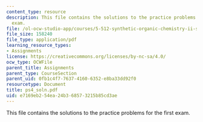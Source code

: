 ```yaml
---
content_type: resource
description: This file contains the solutions to the practice problems for the first
  exam.
file: /ol-ocw-studio-app/courses/5-512-synthetic-organic-chemistry-ii-spring-2005/e7169eb254ea24b368573215b85cd3ae_ps4_soln.pdf
file_size: 158240
file_type: application/pdf
learning_resource_types:
- Assignments
license: https://creativecommons.org/licenses/by-nc-sa/4.0/
ocw_type: OCWFile
parent_title: Assignments
parent_type: CourseSection
parent_uid: 0fb1c4f7-7637-4160-6352-e8ba33dd92f0
resourcetype: Document
title: ps4_soln.pdf
uid: e7169eb2-54ea-24b3-6857-3215b85cd3ae
---
```

This file contains the solutions to the practice problems for the first exam.